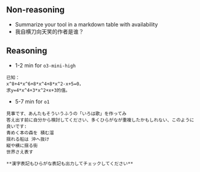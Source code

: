 
## Non-reasoning
- Summarize your tool in a markdown table with availability
- 我自横刀向天笑的作者是谁？

## Reasoning

- 1-2 min for `o3-mini-high`
```
已知：
x^8+4*x^6+8*x^4+8*x^2-x+5=0，
求y=4*x^4+3*x^2+x+3的值。
```

- 5-7 min for `o1`
```
見事です、あんたもそういうふうの「いろは歌」を作ってみ
答え出す前に自分から検討してください、多くひらがなが重複したかもしれない、このように良いです:
青めく本の森を 積む溜
揺れる船は 沖へ抜け
縦や横に揺る街
世界さえ表す

**漢字表記もひらがな表記も出力してチェックしてください**
```
